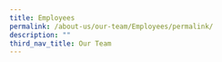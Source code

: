```yaml
---
title: Employees
permalink: /about-us/our-team/Employees/permalink/
description: ""
third_nav_title: Our Team
---
```

